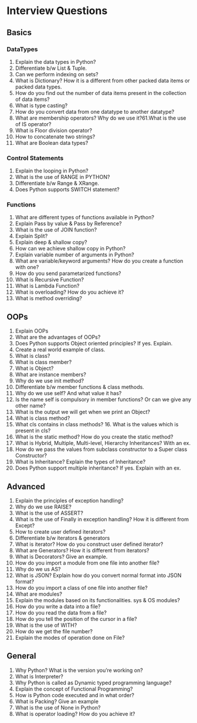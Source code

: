 # Interview Questions

## Basics

### DataTypes

1. Explain the data types in Python?
2. Differentiate b/w List & Tuple.
3. Can we perform indexing on sets?
4. What is Dictionary? How it is a different from other packed data items or packed data types.
5. How do you find out the number of data items present in the collection of data items?
6. What is type casting?
7. How do you convert data from one datatype to another datatype?
8. What are membership operators? Why do we use it?61.What is the use of IS operator?
9. What is Floor division operator?
10. How to concatenate two strings?
11. What are Boolean data types?

### Control Statements

1. Explain the looping in Python?
2. What is the use of RANGE in PYTHON?
3. Differentiate b/w Range & XRange.
4. Does Python supports SWITCH statement?

### Functions

1. What are different types of functions available in Python?
2. Explain Pass by value & Pass by Reference?
3. What is the use of JOIN function?
4. Explain Split?
5. Explain deep & shallow copy?
6. How can we achieve shallow copy in Python?
7. Explain variable number of arguments in Python?
8. What are variable/keyword arguments? How do you create a function with one?
9. How do you send parametarized functions?
10. What is Recursive Function?
11. What is Lambda Function?
12. What is overloading? How do you achieve it?
13. What is method overriding?

## OOPs

1. Explain OOPs
2. What are the advantages of OOPs?
3. Does Python supports Object oriented principles? If yes. Explain.
4. Create a real world example of class.
5. What is class?
6. What is class member?
7. What is Object?
8. What are instance members?
9. Why do we use init method?
10. Differentiate b/w member functions & class methods.
11. Why do we use self? And what value it has?
12. Is the name self is compulsory in member functions? Or can we give any other name?
13. What is the output we will get when we print an Object?
14. What is class method?
15. What cls contains in class methods? 16. What is the values which is present in cls?
16. What is the static method? How do you create the static method?
17. What is Hybrid, Multiple, Multi-level, Hierarchy Inheritances? With an ex.
18. How do we pass the values from subclass constructor to a Super class Constructor?
19. What is Inheritance? Explain the types of Inheritance?
20. Does Python support multiple inheritance? If yes. Explain with an ex.

## Advanced

1. Explain the principles of exception handling?
2. Why do we use RAISE?
3. What is the use of ASSERT?
4. What is the use of Finally in exception handling? How it is different from Except?
5. How to create user defined iterators?
6. Differentiate b/w iterators & generators
7. What is iterator? How do you construct user defined iterator?
8. What are Generators? How it is different from iterators?
9. What is Decorators? Give an example.
10. How do you import a module from one file into another file?
11. Why do we us AS?
12. What is JSON? Explain how do you convert normal format into JSON format?
13. How do you import a class of one file into another file?
14. What are modules?
15. Explain the modules based on its functionalities. sys & OS modules?
16. How do you write a data into a file?
17. How do you read the data from a file?
18. How do you tell the position of the cursor in a file?
19. What is the use of WITH?
20. How do we get the file number?
21. Explain the modes of operation done on File?

## General

1. Why Python? What is the version you’re working on?
2. What is Interpreter?
3. Why Python is called as Dynamic typed programming language?
4. Explain the concept of Functional Programming?
5. How is Python code executed and in what order?
6. What is Packing? Give an example
7. What is the use of None in Python?
8. What is operator loading? How do you achieve it?
